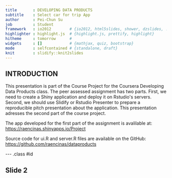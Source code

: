 ```yaml
---
title       : DEVELOPING DATA PRODUCTS
subtitle    : Select car for trip App
author      : Pei-Chun Su
job         : Student
framework   : io2012        # {io2012, html5slides, shower, dzslides, ...}
highlighter : highlight.js  # {highlight.js, prettify, highlight}
hitheme     : tomorrow      # 
widgets     : []            # {mathjax, quiz, bootstrap}
mode        : selfcontained # {standalone, draft}
knit        : slidify::knit2slides
---
```


## INTRODUCTION

This presentation is part of the Course Project for the Coursera Developing Data Products class. The peer assessed assignment has two parts. First, we need to create a Shiny application and deploy it on Rstudio's servers. Second, we should use Slidify or Rstudio Presenter to prepare a reproducible pitch presentation about the application. This presentation adresses the second part of the course project.

The app developed for the first part of the assignment is avalilable at:   
https://raencinas.shinyapps.io/Project  

Source code for ui.R and server.R files are available on the GitHub:  
https://github.com/raencinas/dataproducts  

--- .class #id 

## Slide 2




